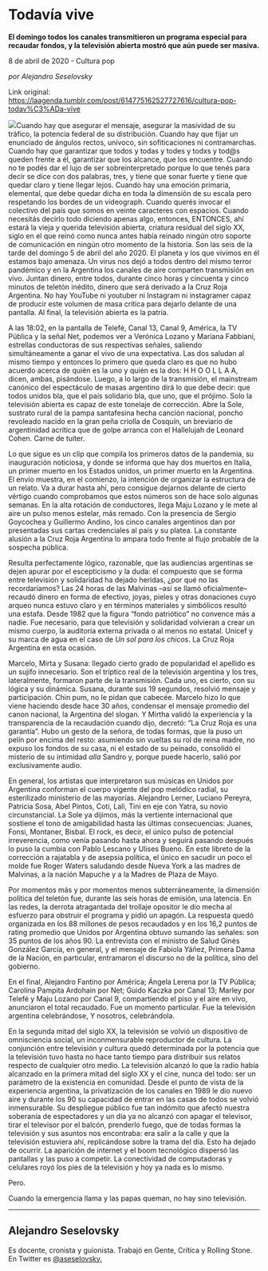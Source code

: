 # Todavía vive

**El domingo todos los canales transmitieron un programa especial para recaudar fondos, y la televisión abierta mostró que aún puede ser masiva.**

8 de abril de 2020 - Cultura pop

_por Alejandro Seselovsky_

Link original: https://laagenda.tumblr.com/post/614775162527727616/cultura-pop-todav%C3%ADa-vive

![](https://64.media.tumblr.com/267cc4f0b82751896e50c98cfaec77f0/dfbce61c95496ade-08/s500x750/8edcc78518d564848a9c35b220bbda3e6715da72.jpg)Cuando hay que asegurar el mensaje, asegurar la masividad de su tráfico, la potencia federal de su distribución. Cuando hay que fijar un enunciado de ángulos rectos, unívoco, sin sofiticaciones ni contramarchas. Cuando hay que garantizar que todos y todas y todes y todxs y tod@s queden frente a él, garantizar que los alcance, que los encuentre. Cuando no te podés dar el lujo de ser sobreinterpretado porque lo que tenés para decir se dice con dos palabras, tres, y tiene que sonar fuerte y tiene que quedar claro y tiene llegar lejos. Cuando hay una emoción primaria, elemental, que debe quedar dicha en toda la dimensión de su escala pero respetando los bordes de un videograph. Cuando querés invocar el colectivo del país que somos en veinte caracteres con espacios. Cuando necesitás decirlo todo diciendo apenas algo, entonces, ENTONCES, ahí estará la vieja y querida televisión abierta, criatura residual del siglo XX, siglo en el que reinó como nunca antes había reinado ningún otro soporte de comunicación en ningún otro momento de la historia. Son las seis de la tarde del domingo 5 de abril del año 2020. El planeta y los que vivimos en él estamos bajo amenaza. Un virus nos dejó a todos dentro del mismo terror pandémico y en la Argentina los canales de aire comparten transmisión en vivo. Juntan dinero, entre todos, durante cinco horas y cincuenta y cinco minutos de teletón inédito, dinero que será derivado a la Cruz Roja Argentina. No hay YouTube ni youtuber ni Instagram ni instagramer capaz de producir este volumen de masa crítica para dejarlo delante de una pantalla. Al final, la televisión abierta es la patria.  


A las 18:02, en la pantalla de Telefé, Canal 13, Canal 9, América, la TV Pública y la señal Net, podemos ver a Verónica Lozano y Mariana Fabbiani, estrellas conductoras de sus respectivas señales, saliendo simultáneamente a ganar el vivo de una expectativa. Las dos saludan al mismo tiempo y entonces lo primero que queda claro es que no hubo acuerdo acerca de quién es la uno y quién es la dos: H H O O L L A A, dicen, ambas, pisándose. Luego, a lo largo de la transmisión, el mainstream canónico del espectáculo de masas argentino dirá lo que debe decir: que todos unidos bla, que el país solidario bla, que uno, que el prójimo. Solo la televisión abierta es capaz de este tonelaje de corrección. Abre la Sole, sustrato rural de la pampa santafesina hecha canción nacional, poncho revoleado nacido en la gran peña criolla de Cosquín, un breviario de argentinidad acrítica que de golpe arranca con el Hallelujah de Leonard Cohen. Carne de tuiter.

Lo que sigue es un clip que compila los primeros datos de la pandemia, su inauguración noticiosa, y donde se informa que hay dos muertos en Italia, un primer muerto en los Estados unidos, un primer muerto en la Argentina. El envío muestra, en el comienzo, la intención de organizar la estructura de un relato. Va a durar hasta ahí, pero consigue dejarnos delante de cierto vértigo cuando comprobamos que estos números son de hace solo algunas semanas. En la alta rotación de conductores, llega Maju Lozano y le mete al aire un pulso menos estelar, más remado. Con la presencia de Sergio Goycochea y Guillermo Andino, los cinco canales argentinos dan por presentadas sus cartas credenciales al país y su platea. La constante alusión a la Cruz Roja Argentina lo ampara todo frente al flujo probable de la sospecha pública.

Resulta perfectamente lógico, razonable, que las audiencias argentinas se dejen apurar por el escepticismo y la duda: el compuesto que se forma entre televisión y solidaridad ha dejado heridas, ¿por qué no las recordaríamos? Las 24 horas de las Malvinas –así se llamó oficialmente– recaudó dinero en forma de efectivo, joyas, pieles y otras donaciones cuyo arqueo nunca estuvo claro y en términos materiales y simbólicos resultó una estafa. Desde 1982 que la figura “fondo patriótico” no convence más a nadie. Fue necesario, para que televisión y solidaridad volvieran a crear un mismo cuerpo, la auditoría externa privada o al menos no estatal. Unicef y su marca de agua en el caso de *Un sol para los chicos*. La Cruz Roja Argentina en esta ocasión.

Marcelo, Mirta y Susana: llegado cierto grado de popularidad el apellido es un sujifo innecesario. Son el tríptico real de la televisión argentina y los tres, lateralmente, formaron parte de la transmisión. Cada uno, es cierto, con su lógica y su dinámica. Susana, durante sus 19 segundos, resolvió mensaje y participación. Chin pum, no le pidan que cabecée. Marcelo hizo lo que viene haciendo desde hace 30 años, condensar el mensaje promedio del canon nacional, la Argentina del slogan. Y Mirtha validó la experiencia y la transparencia de la recaudación cuando dijo, decretó: “La Cruz Roja es una garantía”. Hubo un gesto de la señora, de todas formas, que la puso un pelín por encima del resto: asumiendo sin vueltas su rol de reina madre, no expuso los fondos de su casa, ni el estado de su peinado, consolidó el misterio de su intimidad *alla* Sandro y, porque puede hacerlo, salió por exclusivamente audio.

En general, los artistas que interpretaron sus músicas en Unidos por Argentina conforman el cuerpo vigente del pop melódico radial, su esterilizado ministerio de las mayorías. Alejandro Lerner, Luciano Pereyra, Patricia Sosa, Abel Pintos, Coti, Lali, Tini en eje con Yatra, su novio circunstancial. La Sole ya dijimos, más la vertiente internacional que sostiene el tono de amigabilidad hasta las últimas consecuencias: Juanes, Fonsi, Montaner, Bisbal. El rock, es decir, el único pulso de potencial irreverencia, como venía pasando hasta ahora y seguirá pasando después lo puso la cumbia con Pablo Lescano y Ulises Bueno. En este libreto de la corrección a rajatabla y de asepsia política, el único en sacudir un poco el molde fue Roger Waters saludando desde Nueva York a las madres de Malvinas, a la nación Mapuche y a la Madres de Plaza de Mayo.

Por momentos más y por momentos menos subterráneamente, la dimensión política del teletón fue, durante las seis horas de emisión, una latencia. En las redes, la derrota atragantada del trollaje opositor le dio mecha al esfuerzo para obstruir el programa y pidió un apagón. La respuesta quedó organizada en los 88 millones de pesos recaudados y en los 16,2 puntos de rating promedio que Unidos por Argentina obtuvo sumando las señales: son 35 puntos de los años 90. La entrevista con el ministro de Salud Ginés González García, en general, y el mensaje de Fabiola Yáñez, Primera Dama de la Nación, en particular, entramaron el discurso no de la política, sino del gobierno. 

En el final, Alejandro Fantino por América; Ángela Lerena por la TV Pública; Carolina Pampita Ardohain por Net; Guido Kaczka por Canal 13; Marley por Telefé y Maju Lozano por Canal 9, compartiendo el piso y el aire en vivo, anunciaron el total recaudado. Fue un momento particular. Fue la televisión argentina celebrándose, Y nosotros, celebrándola.

En la segunda mitad del siglo XX, la televisión se volvió un dispositivo de omnisciencia social, un inconmensurable reproductor de cultura. La conjunción entre televisión y cultura quedó determinada por la potencia que la televisión tuvo hasta no hace tanto tiempo para distribuir sus relatos respecto de cualquier otro medio. La televisión alcanzó lo que la radio había alcanzado en la primera mitad del siglo XX y el cine, nunca del todo: ser un parámetro de la existencia en comunidad. Desde el punto de vista de la experiencia argentina, la privatización de los canales en 1989 le dio nuevo aire y durante los 90 su capacidad de entrar en las casas de todos se volvió inmensurable. Su despliegue público fue tan indómito que afectó nuestra soberanía de espectadores y un día ya no alcanzó con apagar el televisor, tirar el televisor por el balcón, prenderlo fuego, que de todas formas la televisión y sus asuntos nos encontraba: era salir a la calle y que la televisión estuviera ahí, replicándose sobre la trama del día. Esto ha dejado de ocurrir. La aparición de internet y el boom tecnológico dispersó las pantallas y las puso a competir. La conectividad de computadoras y celulares royó los pies de la televisión y hoy ya nada es lo mismo.

Pero.

Cuando la emergencia llama y las papas queman, no hay sino televisión.  



---

 Alejandro Seselovsky
---------------------

 Es docente, cronista y guionista. Trabajó en Gente, Crítica y Rolling Stone. En Twitter es [@aseselovsky.](https://twitter.com/aseselovsky) 

